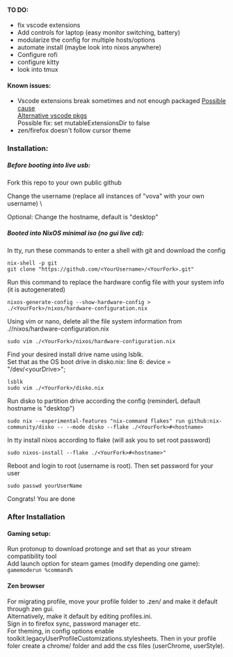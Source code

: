 #### TO DO: 
- fix vscode extensions
- Add controls for laptop (easy monitor switching, battery)
- modularize the config for multiple hosts/options
- automate install (maybe look into nixos anywhere)
- Configure rofi
- configure kitty
- look into tmux

#### Known issues: 
- Vscode extensions break sometimes and not enough packaged
  [Possible cause](https://github.com/catppuccin/vscode/issues/415)  
  [Alternative vscode pkgs](https://github.com/nix-community/nix-vscode-extensions/tree/master)  
  Possible fix: set mutableExtensionsDir to false  
- zen/firefox doesn't follow cursor theme

### Installation:

##### Before booting into live usb:

Fork this repo to your own public github

Change the username (replace all instances of "vova" with your own username)  \

Optional: Change the hostname, default is "desktop"

##### Booted into NixOS minimal iso (no gui live cd):  

In tty, run these commands to enter a shell with git and download the config

```
nix-shell -p git
git clone "https://github.com/<YourUsername>/<YourFork>.git"
```
Run this command to replace the hardware config file with your system info (it is autogenerated)

```
nixos-generate-config --show-hardware-config > ./<YourFork>/nixos/hardware-configuration.nix
```
Using vim or nano, delete all the file system information from ./<YourFork>/nixos/hardware-configuration.nix

```
sudo vim ./<YourFork>/nixos/hardware-configuration.nix
```

Find your desired install drive name using lsblk.  
Set that as the OS boot drive in disko.nix: line 6: device = "/dev/\<yourDrive>";

```
lsblk
sudo vim ./<YourFork>/disko.nix
```

Run disko to partition drive according the config (reminderL default hostname is "desktop")
```
sudo nix --experimental-features "nix-command flakes" run github:nix-community/disko -- --mode disko --flake ./<YourFork>#<hostname>
```
In tty install nixos according to flake (will ask you to set root password)

```
sudo nixos-install --flake ./<YourFork>#<hostname>"
```

Reboot and login to root (username is root). Then set password for your user

```
sudo passwd yourUserName
```
Congrats! You are done

### After Installation

#### Gaming setup:

Run protonup to download protonge and set that as your stream compatibility tool  
Add launch option for steam games (modify depending one game):  
```gamemoderun %command%```

#### Zen browser

For migrating profile, move your profile folder to .zen/ and make it default through zen gui.  
Alternatively, make it default by editing profiles.ini.  
Sign in to firefox sync, password manager etc.  
For theming, in config options enable toolkit.legacyUserProfileCustomizations.stylesheets.
Then in your profile foler create a chrome/ folder and add the css files (userChrome, userStyle).